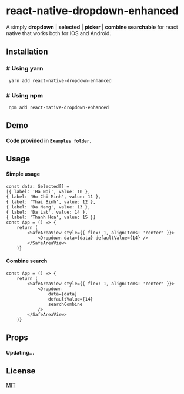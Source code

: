 # react-native-dropdown-enhanced

A simply **dropdown** | **selected** | **picker** | **combine searchable** for react native that works both for IOS and Android.

## Installation

### # Using yarn

     yarn add react-native-dropdown-enhanced

### # Using npm

     npm add react-native-dropdown-enhanced

## Demo

#### Code provided in `Examples folder`.

## Usage

#### Simple usage
```  
const data: Selected[] = 
[{ label: 'Ha Noi', value: 10 },
{ label: 'Ho Chi Minh', value: 11 },
{ label: 'Thai Binh', value: 12 },
{ label: 'Da Nang', value: 13 },
{ label: 'Da Lat', value: 14 },
{ label: 'Thanh Hoa', value: 15 }]
const App = () => {
	return (
		<SafeAreaView style={{ flex: 1, alignItems: 'center' }}>
			<Dropdown data={data} defaultValue={14} />
		</SafeAreaView>
	)} 
```
#### Combine search

```  
const App = () => {
	return (
		<SafeAreaView style={{ flex: 1, alignItems: 'center' }}>
			<Dropdown
				data={data}
				defaultValue={14}
				searchCombine
			/>
		</SafeAreaView>
	)} 
```

## Props

#### Updating...

## License

[MIT](https://choosealicense.com/licenses/mit/)
